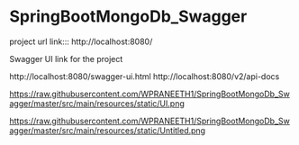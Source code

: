 # SpringBootMongoDb_Swagger

project url link:::
http://localhost:8080/


Swagger UI link for the project

http://localhost:8080/swagger-ui.html
http://localhost:8080/v2/api-docs

https://raw.githubusercontent.com/WPRANEETH1/SpringBootMongoDb_Swagger/master/src/main/resources/static/UI.png

https://raw.githubusercontent.com/WPRANEETH1/SpringBootMongoDb_Swagger/master/src/main/resources/static/Untitled.png


